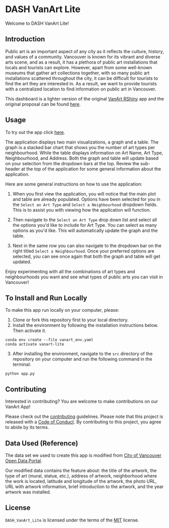 # DASH VanArt Lite
Welcome to DASH VanArt Lite!

## Introduction

Public art is an important aspect of any city as it reflects the culture, history, and values of a community. Vancouver is known for its vibrant and diverse arts scene, and as a result, it has a plethora of public art installations that locals and tourists can explore. However, apart from some well-known museums that gather art collections together, with so many public art installations scattered throughout the city, it can be difficult for tourists to find the art they are interested in. As a result, we want to provide tourists with a centralized location to find information on public art in Vancouver.

This dashboard is a lighter version of the original [VanArt RShiny](https://github.com/UBC-MDS/VanArt) app and the original proposal can be found [here](https://github.com/UBC-MDS/VanArt/blob/main/reports/proposal.md).

## Usage

To try out the app click [here](https://dash-vanart-lite.onrender.com/).

The application displays two main visualizations, a graph and a table. The graph is a stacked bar chart that shows you the number of art types per neighbourhood. While the table displays information on Art Name, Art Type, Neighbourhood, and Address. Both the graph and table will update based on your selection from the dropdown bars at the top. Review the sub-header at the top of the application for some general information about the application. 

Here are some general instructions on how to use the application:    
1. When you first view the application, you will notice that the main plot and table are already populated. Options have been selected for you in the `Select an Art Type` and `Select a Neighbourhood` dropdown fields. This is to assist you with viewing how the application will function.  

2. Then navigate to the `Select an Art Type` drop down list and select all the options you'd like to include for Art Type. You can select as many options as you'd like. This will automatically update the graph and the table. 

3. Next in the same row you can also navigate to the dropdown bar on the right titled `Select a Neighbourhood`. Once your preferred options are selected, you can see once again that both the graph and table will get updated. 

Enjoy experimenting with all the combinations of art types and neighbourhoods you want and see what types of public arts you can visit in Vancouver!

## To Install and Run Locally

To make this app run locally on your computer, please:

1. Clone or fork this repository first to your local directory.
2. Install the environment by following the installation instructions below. Then activate it.

```{bash}
conda env create --file vanart_env.yaml
conda activate vanart-lite
```

3. After installing the environment, navigate to the `src` directory of the repository on your computer and run the following command in the terminal:

```{bash}
python app.py
```

## Contributing

Interested in contributing? You are welcome to make contributions on our VanArt App!

Please check out the [contributing](CONTRIBUTING.md) guidelines. Please note that this project is released with a [Code of Conduct](https://github.com/LisaSeq/DASH_VanArt/blob/main/Code-of-conduct.md). By contributing to this project, you agree to abide by its terms.

## Data Used (Reference)

The data set we used to create this app is modified from [City of Vancouver Open Data Portal](https://opendata.vancouver.ca/explore/dataset/public-art/export/).

Our modified data contains the feature about: the title of the artwork, the type of art (mural, statue, etc.), address of artwork, neighborhood where the work is located, latitude and longitude of the artwork, the photo URL, URL with artwork information, brief introduction to the artwork, and the year artwork was installed.

## License

`DASH_VanArt_Lite` is licensed under the terms of the [MIT](LICENSE) license.
